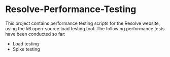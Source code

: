 # Resolve-Performance-Testing
 This project contains performance testing scripts for the Resolve website, using the k6 open-source load testing tool.
 The following performance tests have been conducted so far:
 - Load testing
 - Spike testing
